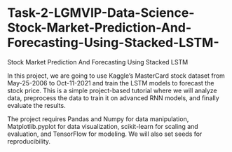# Task-2-LGMVIP-Data-Science-Stock-Market-Prediction-And-Forecasting-Using-Stacked-LSTM-
Stock Market Prediction And Forecasting Using Stacked LSTM

In this project, we are going to use Kaggle’s MasterCard stock dataset from May-25-2006 to Oct-11-2021 and train the LSTM models to forecast the stock price. This is a simple project-based tutorial where we will analyze data, preprocess the data to train it on advanced RNN models, and finally evaluate the results.

The project requires Pandas and Numpy for data manipulation, Matplotlib.pyplot for data visualization, scikit-learn for scaling and evaluation, and TensorFlow for modeling. We will also set seeds for reproducibility.
